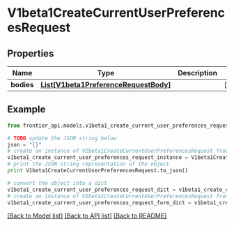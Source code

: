 # V1beta1CreateCurrentUserPreferencesRequest


## Properties
Name | Type | Description | Notes
------------ | ------------- | ------------- | -------------
**bodies** | [**List[V1beta1PreferenceRequestBody]**](V1beta1PreferenceRequestBody.md) |  | [optional] 

## Example

```python
from frontier_api.models.v1beta1_create_current_user_preferences_request import V1beta1CreateCurrentUserPreferencesRequest

# TODO update the JSON string below
json = "{}"
# create an instance of V1beta1CreateCurrentUserPreferencesRequest from a JSON string
v1beta1_create_current_user_preferences_request_instance = V1beta1CreateCurrentUserPreferencesRequest.from_json(json)
# print the JSON string representation of the object
print V1beta1CreateCurrentUserPreferencesRequest.to_json()

# convert the object into a dict
v1beta1_create_current_user_preferences_request_dict = v1beta1_create_current_user_preferences_request_instance.to_dict()
# create an instance of V1beta1CreateCurrentUserPreferencesRequest from a dict
v1beta1_create_current_user_preferences_request_form_dict = v1beta1_create_current_user_preferences_request.from_dict(v1beta1_create_current_user_preferences_request_dict)
```
[[Back to Model list]](../README.md#documentation-for-models) [[Back to API list]](../README.md#documentation-for-api-endpoints) [[Back to README]](../README.md)


